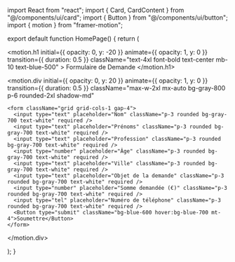 import React from "react"; import { Card, CardContent } from "@/components/ui/card"; import { Button } from "@/components/ui/button"; import { motion } from "framer-motion";

export default function HomePage() { return ( <div className="min-h-screen bg-black text-white px-6 py-10"> <motion.h1 initial={{ opacity: 0, y: -20 }} animate={{ opacity: 1, y: 0 }} transition={{ duration: 0.5 }} className="text-4xl font-bold text-center mb-10 text-blue-500" > Formulaire de Demande </motion.h1>

<motion.div
    initial={{ opacity: 0, y: 20 }}
    animate={{ opacity: 1, y: 0 }}
    transition={{ duration: 0.5 }}
    className="max-w-2xl mx-auto bg-gray-800 p-6 rounded-2xl shadow-md"
  >
    <form className="grid grid-cols-1 gap-4">
      <input type="text" placeholder="Nom" className="p-3 rounded bg-gray-700 text-white" required />
      <input type="text" placeholder="Prénoms" className="p-3 rounded bg-gray-700 text-white" required />
      <input type="text" placeholder="Profession" className="p-3 rounded bg-gray-700 text-white" required />
      <input type="number" placeholder="Âge" className="p-3 rounded bg-gray-700 text-white" required />
      <input type="text" placeholder="Ville" className="p-3 rounded bg-gray-700 text-white" required />
      <input type="text" placeholder="Objet de la demande" className="p-3 rounded bg-gray-700 text-white" required />
      <input type="number" placeholder="Somme demandée (€)" className="p-3 rounded bg-gray-700 text-white" required />
      <input type="tel" placeholder="Numéro de téléphone" className="p-3 rounded bg-gray-700 text-white" required />
      <Button type="submit" className="bg-blue-600 hover:bg-blue-700 mt-4">Soumettre</Button>
    </form>
  </motion.div>
</div>

); }


